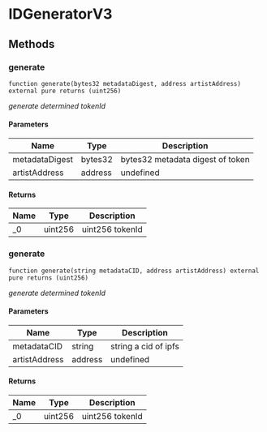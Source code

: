 # IDGeneratorV3









## Methods

### generate

```solidity
function generate(bytes32 metadataDigest, address artistAddress) external pure returns (uint256)
```



*generate determined tokenId*

#### Parameters

| Name | Type | Description |
|---|---|---|
| metadataDigest | bytes32 | bytes32 metadata digest of token |
| artistAddress | address | undefined |

#### Returns

| Name | Type | Description |
|---|---|---|
| _0 | uint256 | uint256 tokenId |

### generate

```solidity
function generate(string metadataCID, address artistAddress) external pure returns (uint256)
```



*generate determined tokenId*

#### Parameters

| Name | Type | Description |
|---|---|---|
| metadataCID | string | string a cid of ipfs |
| artistAddress | address | undefined |

#### Returns

| Name | Type | Description |
|---|---|---|
| _0 | uint256 | uint256 tokenId |




